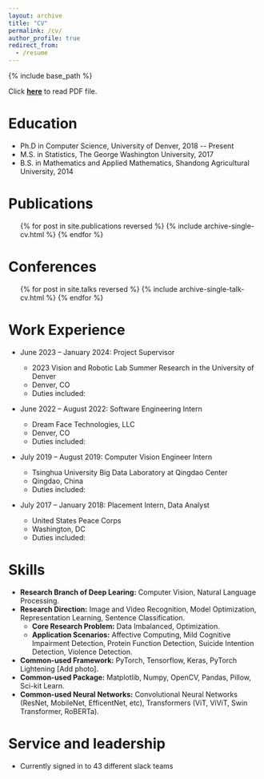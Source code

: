 ```yaml
---
layout: archive
title: "CV"
permalink: /cv/
author_profile: true
redirect_from:
  - /resume
---
```


{% include base_path %}

Click <a href="../files/JS-CV.pdf" target="_blank">**here**</a> to read PDF file.

Education
=========
* Ph.D in Computer Science, University of Denver, 2018 -- Present
* M.S. in Statistics, The George Washington University, 2017
* B.S. in Mathematics and Applied Mathematics, Shandong Agricultural University, 2014

Publications
============
  <ul>{% for post in site.publications reversed %}
    {% include archive-single-cv.html %}
  {% endfor %}</ul>
  
Conferences
===========
  <ul>{% for post in site.talks reversed %}
    {% include archive-single-talk-cv.html  %}
  {% endfor %}</ul>

Work Experience
===============
* June 2023 – January 2024: Project Supervisor
  * 2023 Vision and Robotic Lab Summer Research in the University of Denver 
  * Denver, CO                                                             
  * Duties included:

* June 2022 – August 2022: Software Engineering Intern
  * Dream Face Technologies, LLC
  * Denver, CO   
  * Duties included:                                                                                            

* July 2019 – August 2019: Computer Vision Engineer Intern
  * Tsinghua University Big Data Laboratory at Qingdao Center
  * Qingdao, China     
  * Duties included:                                    

* July 2017 – January 2018: Placement Intern, Data Analyst
  * United States Peace Corps
  * Washington, DC    
  * Duties included:                                                                                                

Skills
======
* **Research Branch of Deep Learing:** Computer Vision, Natural Language Processing.
* **Research Direction:** Image and Video Recognition, Model Optimization, Representation Learning, Sentence Classification.
  * **Core Research Problem:** Data Imbalanced, Optimization.
  * **Application Scenarios:** Affective Computing, Mild Cognitive Impairment Detection, Protein Function Detection, Suicide Intention Detection, Violence Detection.
* **Common-used Framework:** PyTorch, Tensorflow, Keras, PyTorch Lightening [Add photo].
* **Common-used Package:** Matplotlib, Numpy, OpenCV, Pandas, Pillow, Sci-kit Learn.
* **Common-used Neural Networks:** Convolutional Neural Networks (ResNet, MobileNet, EfficentNet, etc), Transformers (ViT, ViViT, Swin Transformer, RoBERTa).

Service and leadership
======================
* Currently signed in to 43 different slack teams